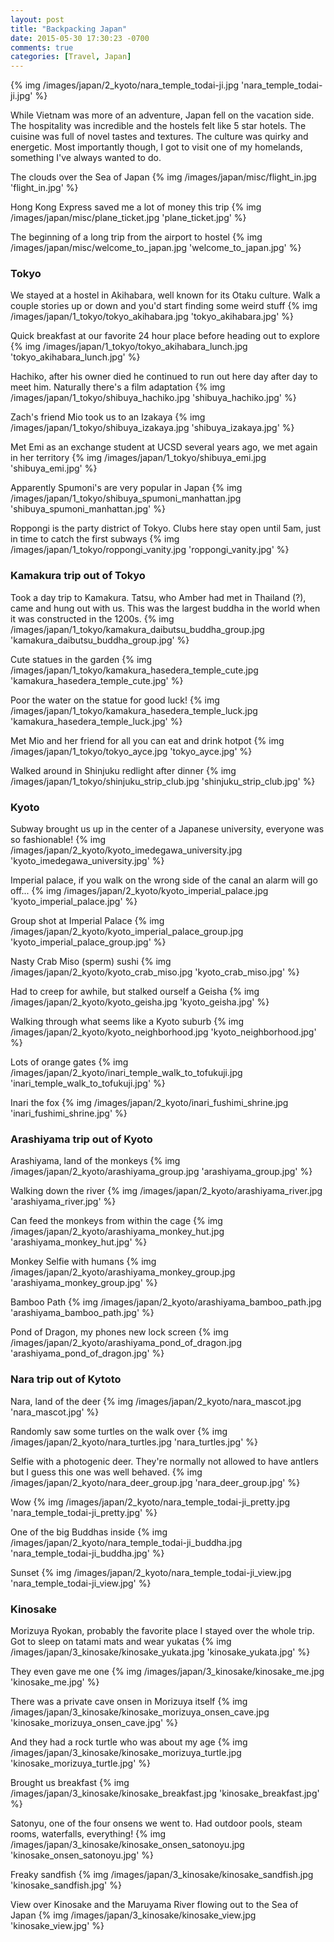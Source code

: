 ```yaml
---
layout: post
title: "Backpacking Japan"
date: 2015-05-30 17:30:23 -0700
comments: true
categories: [Travel, Japan]
---
```


{% img /images/japan/2_kyoto/nara_temple_todai-ji.jpg 'nara_temple_todai-ji.jpg' %}

While Vietnam was more of an adventure, Japan fell on the vacation side. The hospitality was incredible and the hostels felt like 5 star hotels. The cuisine was full of novel tastes and textures. The culture was quirky and energetic. Most importantly though, I got to visit one of my homelands, something I've always wanted to do.

<!-- more -->

The clouds over the Sea of Japan
{% img /images/japan/misc/flight_in.jpg 'flight_in.jpg' %}

Hong Kong Express saved me a lot of money this trip
{% img /images/japan/misc/plane_ticket.jpg 'plane_ticket.jpg' %}

The beginning of a long trip from the airport to hostel
{% img /images/japan/misc/welcome_to_japan.jpg 'welcome_to_japan.jpg' %}

<h3> Tokyo </h3>

We stayed at a hostel in Akihabara, well known for its Otaku culture. Walk a couple stories up or down and you'd start finding some weird stuff
{% img /images/japan/1_tokyo/tokyo_akihabara.jpg 'tokyo_akihabara.jpg' %}

Quick breakfast at our favorite 24 hour place before heading out to explore
{% img /images/japan/1_tokyo/tokyo_akihabara_lunch.jpg 'tokyo_akihabara_lunch.jpg' %}

Hachiko, after his owner died he continued to run out here day after day to meet him. Naturally there's a film adaptation
{% img /images/japan/1_tokyo/shibuya_hachiko.jpg 'shibuya_hachiko.jpg' %}

Zach's friend Mio took us to an Izakaya
{% img /images/japan/1_tokyo/shibuya_izakaya.jpg 'shibuya_izakaya.jpg' %}

Met Emi as an exchange student at UCSD several years ago, we met again in her territory
{% img /images/japan/1_tokyo/shibuya_emi.jpg 'shibuya_emi.jpg' %}

Apparently Spumoni's are very popular in Japan
{% img /images/japan/1_tokyo/shibuya_spumoni_manhattan.jpg 'shibuya_spumoni_manhattan.jpg' %}

Roppongi is the party district of Tokyo. Clubs here stay open until 5am, just in time to catch the first subways
{% img /images/japan/1_tokyo/roppongi_vanity.jpg 'roppongi_vanity.jpg' %}

<h3> Kamakura trip out of Tokyo </h3>

Took a day trip to Kamakura. Tatsu, who Amber had met in Thailand (?), came and hung out with us. This was the largest buddha in the world when it was constructed in the 1200s.
{% img /images/japan/1_tokyo/kamakura_daibutsu_buddha_group.jpg 'kamakura_daibutsu_buddha_group.jpg' %}

Cute statues in the garden
{% img /images/japan/1_tokyo/kamakura_hasedera_temple_cute.jpg 'kamakura_hasedera_temple_cute.jpg' %}

Poor the water on the statue for good luck!
{% img /images/japan/1_tokyo/kamakura_hasedera_temple_luck.jpg 'kamakura_hasedera_temple_luck.jpg' %}

Met Mio and her friend for all you can eat and drink hotpot 
{% img /images/japan/1_tokyo/tokyo_ayce.jpg 'tokyo_ayce.jpg' %}

Walked around in Shinjuku redlight after dinner
{% img /images/japan/1_tokyo/shinjuku_strip_club.jpg 'shinjuku_strip_club.jpg' %}

<h3> Kyoto </h3>

Subway brought us up in the center of a Japanese university, everyone was so fashionable!
{% img /images/japan/2_kyoto/kyoto_imedegawa_university.jpg 'kyoto_imedegawa_university.jpg' %}

Imperial palace, if you walk on the wrong side of the canal an alarm will go off...
{% img /images/japan/2_kyoto/kyoto_imperial_palace.jpg 'kyoto_imperial_palace.jpg' %}

Group shot at Imperial Palace
{% img /images/japan/2_kyoto/kyoto_imperial_palace_group.jpg 'kyoto_imperial_palace_group.jpg' %}

Nasty Crab Miso (sperm) sushi
{% img /images/japan/2_kyoto/kyoto_crab_miso.jpg 'kyoto_crab_miso.jpg' %}

Had to creep for awhile, but stalked ourself a Geisha
{% img /images/japan/2_kyoto/kyoto_geisha.jpg 'kyoto_geisha.jpg' %}

Walking through what seems like a Kyoto suburb
{% img /images/japan/2_kyoto/kyoto_neighborhood.jpg 'kyoto_neighborhood.jpg' %}

Lots of orange gates
{% img /images/japan/2_kyoto/inari_temple_walk_to_tofukuji.jpg 'inari_temple_walk_to_tofukuji.jpg' %}

Inari the fox
{% img /images/japan/2_kyoto/inari_fushimi_shrine.jpg 'inari_fushimi_shrine.jpg' %}

<h3> Arashiyama trip out of Kyoto </h3>

Arashiyama, land of the monkeys
{% img /images/japan/2_kyoto/arashiyama_group.jpg 'arashiyama_group.jpg' %}

Walking down the river
{% img /images/japan/2_kyoto/arashiyama_river.jpg 'arashiyama_river.jpg' %}

Can feed the monkeys from within the cage
{% img /images/japan/2_kyoto/arashiyama_monkey_hut.jpg 'arashiyama_monkey_hut.jpg' %}

Monkey Selfie with humans
{% img /images/japan/2_kyoto/arashiyama_monkey_group.jpg 'arashiyama_monkey_group.jpg' %}

Bamboo Path
{% img /images/japan/2_kyoto/arashiyama_bamboo_path.jpg 'arashiyama_bamboo_path.jpg' %}

Pond of Dragon, my phones new lock screen
{% img /images/japan/2_kyoto/arashiyama_pond_of_dragon.jpg 'arashiyama_pond_of_dragon.jpg' %}

<h3> Nara trip out of Kytoto </h3>

Nara, land of the deer
{% img /images/japan/2_kyoto/nara_mascot.jpg 'nara_mascot.jpg' %}

Randomly saw some turtles on the walk over
{% img /images/japan/2_kyoto/nara_turtles.jpg 'nara_turtles.jpg' %}

Selfie with a photogenic deer. They're normally not allowed to have antlers but I guess this one was well behaved.
{% img /images/japan/2_kyoto/nara_deer_group.jpg 'nara_deer_group.jpg' %}

Wow
{% img /images/japan/2_kyoto/nara_temple_todai-ji_pretty.jpg 'nara_temple_todai-ji_pretty.jpg' %}

One of the big Buddhas inside
{% img /images/japan/2_kyoto/nara_temple_todai-ji_buddha.jpg 'nara_temple_todai-ji_buddha.jpg' %}

Sunset
{% img /images/japan/2_kyoto/nara_temple_todai-ji_view.jpg 'nara_temple_todai-ji_view.jpg' %}

<h3> Kinosake </h3>

Morizuya Ryokan, probably the favorite place I stayed over the whole trip. Got to sleep on tatami mats and wear yukatas
{% img /images/japan/3_kinosake/kinosake_yukata.jpg 'kinosake_yukata.jpg' %}

They even gave me one
{% img /images/japan/3_kinosake/kinosake_me.jpg 'kinosake_me.jpg' %}

There was a private cave onsen in Morizuya itself
{% img /images/japan/3_kinosake/kinosake_morizuya_onsen_cave.jpg 'kinosake_morizuya_onsen_cave.jpg' %}

And they had a rock turtle who was about my age
{% img /images/japan/3_kinosake/kinosake_morizuya_turtle.jpg 'kinosake_morizuya_turtle.jpg' %}

Brought us breakfast
{% img /images/japan/3_kinosake/kinosake_breakfast.jpg 'kinosake_breakfast.jpg' %}

Satonyu, one of the four onsens we went to. Had outdoor pools, steam rooms, waterfalls, everything!
{% img /images/japan/3_kinosake/kinosake_onsen_satonoyu.jpg 'kinosake_onsen_satonoyu.jpg' %}

Freaky sandfish
{% img /images/japan/3_kinosake/kinosake_sandfish.jpg 'kinosake_sandfish.jpg' %}

View over Kinosake and the Maruyama River flowing out to the Sea of Japan
{% img /images/japan/3_kinosake/kinosake_view.jpg 'kinosake_view.jpg' %}